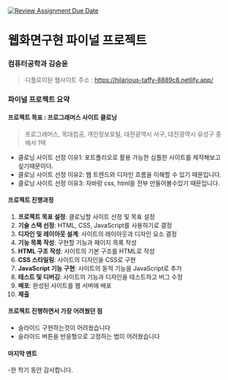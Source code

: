 [![Review Assignment Due Date](https://classroom.github.com/assets/deadline-readme-button-22041afd0340ce965d47ae6ef1cefeee28c7c493a6346c4f15d667ab976d596c.svg)](https://classroom.github.com/a/p5Ba1kFH)

# 웹화면구현 파이널 프로젝트

### 컴퓨터공학과 김승윤

> 디플로이된 웹사이트 주소 : https://hilarious-taffy-8889c8.netlify.app/

### 파이널 프로젝트 요약

#### 프로젝트 목표 : 프로그래머스 사이트 클로닝

> 프로그래머스, 목대컴공, 개인정보포털, 대전광역시 서구, 대전광역시 유성구 중에서 1택

- 클로닝 사이트 선정 이유1: 포트폴리오로 활용 가능한 심플한 사이트를 제작해보고싶기때문이다.
- 클로닝 사이트 선정 이유2: 웹 트렌드와 디자인 흐름을 이해할 수 있기 때문입니다.
- 클로닝 사이트 선정 이유3: 자바랑 css, html을 전부 만들어볼수있기 때문입니다.

#### 프로젝트 진행과정

1. **프로젝트 목표 설정**: 클로닝할 사이트 선정 및 목표 설정
1. **기술 스택 선정**: HTML, CSS, JavaScript를 사용하기로 결정
1. **디자인 및 레이아웃 설계**: 사이트의 레이아웃과 디자인 요소 결정
1. **기능 목록 작성**: 구현할 기능과 페이지 목록 작성
1. **HTML 구조 작성**: 사이트의 기본 구조를 HTML로 작성
1. **CSS 스타일링**: 사이트의 디자인을 CSS로 구현
1. **JavaScript 기능 구현**: 사이트의 동적 기능을 JavaScript로 추가
1. **테스트 및 디버깅**: 사이트의 기능과 디자인을 테스트하고 버그 수정
1. **배포**: 완성된 사이트를 웹 서버에 배포
1. **제출**

#### 프로젝트 진행하면서 가장 어려웠던 점

- 슬라이드 구현하는것이 어려웠습니다 
- 슬라이드 버튼을 반응형으로 고정하는 법이 어려웠습니다

#### 마지막 멘트

-한 학기 동안 감사합니다.
